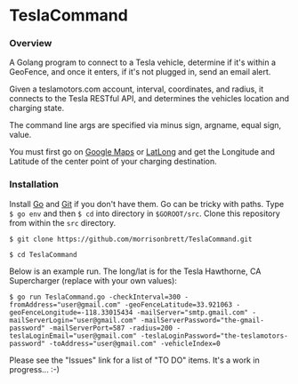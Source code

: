 # TeslaCommand

### Overview
A Golang program to connect to a Tesla vehicle, determine if it's within a GeoFence, and once it enters, if it's not plugged in, send an email alert.

Given a teslamotors.com account, interval, coordinates, and radius, it connects to the Tesla RESTful API, and determines the vehicles location and charging state.

The command line args are specified via minus sign, argname, equal sign, value.

You must first go on [Google Maps][1] or [LatLong][2] and get the Longitude and Latitude of the center point of your charging destination.

### Installation
Install [Go][3] and [Git][4] if you don't have them.  Go can be tricky with paths.  Type `$ go env` and then `$ cd` into directory in `$GOROOT/src`.  Clone this repository from within the `src` directory.

`$ git clone https://github.com/morrisonbrett/TeslaCommand.git`

`$ cd TeslaCommand`

Below is an example run.  The long/lat is for the Tesla Hawthorne, CA Supercharger (replace with your own values):

`$ go run TeslaCommand.go -checkInterval=300 -fromAddress="user@gmail.com" -geoFenceLatitude=33.921063 -geoFenceLongitude=-118.33015434 -mailServer="smtp.gmail.com" -mailServerLogin="user@gmail.com" -mailServerPassword="the-gmail-password" -mailServerPort=587 -radius=200 -teslaLoginEmail="user@gmail.com" -teslaLoginPassword="the-teslamotors-password" -toAddress="user@gmail.com" -vehicleIndex=0`

Please see the "Issues" link for a list of "TO DO" items.  It's a work in progress... :-)

[1]: https://support.google.com/maps/answer/18539?hl=en
[2]: http://www.latlong.net/
[3]: https://golang.org/
[4]: http://git-scm.com/download/
